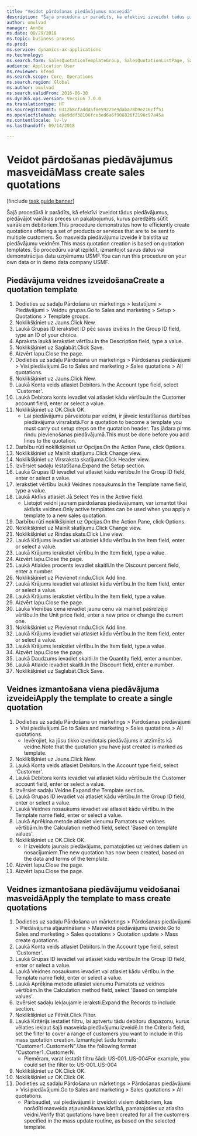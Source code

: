 ```yaml
--- 
title: "Veidot pārdošanas piedāvājumus masveidā"
description: "Šajā procedūrā ir parādīts, kā efektīvi izveidot tādus piedāvājumus, piedāvājot vairākas preces un pakalpojumus, kurus paredzēts sūtīt vairākiem debitoriem."
author: omulvad
manager: AnnBe
ms.date: 08/29/2018
ms.topic: business-process
ms.prod: 
ms.service: dynamics-ax-applications
ms.technology: 
ms.search.form: SalesQuotationTemplateGroup, SalesQuotationListPage, SalesCreateQuotation, SalesQuotationTable, SysQueryForm
audience: Application User
ms.reviewer: kfend
ms.search.scope: Core, Operations
ms.search.region: Global
ms.author: omulvad
ms.search.validFrom: 2016-06-30
ms.dyn365.ops.version: Version 7.0.0
ms.translationtype: HT
ms.sourcegitcommit: 0312b8cfadd45f8e59225e9daba78b9e216cff51
ms.openlocfilehash: e0e9ddf38106fce3ed6a6f908826f2196c97a45a
ms.contentlocale: lv-lv
ms.lasthandoff: 09/14/2018

---
```

# <a name="mass-create-sales-quotations"></a><span data-ttu-id="3fa3a-103">Veidot pārdošanas piedāvājumus masveidā</span><span class="sxs-lookup"><span data-stu-id="3fa3a-103">Mass create sales quotations</span></span>

[!include [task guide banner](../../includes/task-guide-banner.md)]

<span data-ttu-id="3fa3a-104">Šajā procedūrā ir parādīts, kā efektīvi izveidot tādus piedāvājumus, piedāvājot vairākas preces un pakalpojumus, kurus paredzēts sūtīt vairākiem debitoriem.</span><span class="sxs-lookup"><span data-stu-id="3fa3a-104">This procedure demonstrates how to efficiently create quotations offering a set of products or services that are to be sent to multiple customers.</span></span> <span data-ttu-id="3fa3a-105">Šo masveida piedāvājumu izveide ir balstīta uz piedāvājumu veidnēm.</span><span class="sxs-lookup"><span data-stu-id="3fa3a-105">This mass quotation creation is based on quotation templates.</span></span> <span data-ttu-id="3fa3a-106">Šo procedūru varat izpildīt, izmantojot savus datus vai demonstrācijas datu uzņēmumu USMF.</span><span class="sxs-lookup"><span data-stu-id="3fa3a-106">You can run this procedure on your own data or in demo data company USMF.</span></span>


## <a name="create-a-quotation-template"></a><span data-ttu-id="3fa3a-107">Piedāvājuma veidnes izveidošana</span><span class="sxs-lookup"><span data-stu-id="3fa3a-107">Create a quotation template</span></span>
1. <span data-ttu-id="3fa3a-108">Dodieties uz sadaļu Pārdošana un mārketings > Iestatījumi > Piedāvājumi > Veidņu grupas.</span><span class="sxs-lookup"><span data-stu-id="3fa3a-108">Go to Sales and marketing > Setup > Quotations > Template groups.</span></span>
2. <span data-ttu-id="3fa3a-109">Noklikšķiniet uz Jauns.</span><span class="sxs-lookup"><span data-stu-id="3fa3a-109">Click New.</span></span>
3. <span data-ttu-id="3fa3a-110">Laukā Grupas ID ierakstiet ID pēc savas izvēles.</span><span class="sxs-lookup"><span data-stu-id="3fa3a-110">In the Group ID field, type an ID of your choice.</span></span>
4. <span data-ttu-id="3fa3a-111">Apraksta laukā ierakstiet vērtību.</span><span class="sxs-lookup"><span data-stu-id="3fa3a-111">In the Description field, type a value.</span></span>
5. <span data-ttu-id="3fa3a-112">Noklikšķiniet uz Saglabāt.</span><span class="sxs-lookup"><span data-stu-id="3fa3a-112">Click Save.</span></span>
6. <span data-ttu-id="3fa3a-113">Aizvērt lapu.</span><span class="sxs-lookup"><span data-stu-id="3fa3a-113">Close the page.</span></span>
7. <span data-ttu-id="3fa3a-114">Dodieties uz sadaļu Pārdošana un mārketings > Pārdošanas piedāvājumi > Visi piedāvājumi.</span><span class="sxs-lookup"><span data-stu-id="3fa3a-114">Go to Sales and marketing > Sales quotations > All quotations.</span></span>
8. <span data-ttu-id="3fa3a-115">Noklikšķiniet uz Jauns.</span><span class="sxs-lookup"><span data-stu-id="3fa3a-115">Click New.</span></span>
9. <span data-ttu-id="3fa3a-116">Laukā Konta veids atlasiet Debitors.</span><span class="sxs-lookup"><span data-stu-id="3fa3a-116">In the Account type field, select 'Customer'.</span></span>
10. <span data-ttu-id="3fa3a-117">Laukā Debitora konts ievadiet vai atlasiet kādu vērtību.</span><span class="sxs-lookup"><span data-stu-id="3fa3a-117">In the Customer account field, enter or select a value.</span></span>
11. <span data-ttu-id="3fa3a-118">Noklikšķiniet uz OK.</span><span class="sxs-lookup"><span data-stu-id="3fa3a-118">Click OK.</span></span>
    * <span data-ttu-id="3fa3a-119">Lai piedāvājumu pārveidotu par veidni, ir jāveic iestatīšanas darbības piedāvājuma virsrakstā.</span><span class="sxs-lookup"><span data-stu-id="3fa3a-119">For a quotation to become a template you must carry out  setup steps on the quotation header.</span></span> <span data-ttu-id="3fa3a-120">Tas jādara pirms rindu pievienošanas piedāvājumā.</span><span class="sxs-lookup"><span data-stu-id="3fa3a-120">This must be done before you add lines to the quotation.</span></span>   
12. <span data-ttu-id="3fa3a-121">Darbību rūtī noklikšķiniet uz Opcijas.</span><span class="sxs-lookup"><span data-stu-id="3fa3a-121">On the Action Pane, click Options.</span></span>
13. <span data-ttu-id="3fa3a-122">Noklikšķiniet uz Mainīt skatījumu.</span><span class="sxs-lookup"><span data-stu-id="3fa3a-122">Click Change view.</span></span>
14. <span data-ttu-id="3fa3a-123">Noklikšķiniet uz Virsraksta skatījuma.</span><span class="sxs-lookup"><span data-stu-id="3fa3a-123">Click Header view.</span></span>
15. <span data-ttu-id="3fa3a-124">Izvērsiet sadaļu Iestatīšana.</span><span class="sxs-lookup"><span data-stu-id="3fa3a-124">Expand the Setup section.</span></span>
16. <span data-ttu-id="3fa3a-125">Laukā Grupas ID ievadiet vai atlasiet kādu vērtību.</span><span class="sxs-lookup"><span data-stu-id="3fa3a-125">In the Group ID field, enter or select a value.</span></span>
17. <span data-ttu-id="3fa3a-126">Ierakstiet vērtību laukā Veidnes nosaukums.</span><span class="sxs-lookup"><span data-stu-id="3fa3a-126">In the Template name field, type a value.</span></span>
18. <span data-ttu-id="3fa3a-127">Laukā Aktīvs atlasiet Jā.</span><span class="sxs-lookup"><span data-stu-id="3fa3a-127">Select Yes in the Active field.</span></span>
    * <span data-ttu-id="3fa3a-128">Lietojot veidni jaunam pārdošanas piedāvājumam, var izmantot tikai aktīvās veidnes.</span><span class="sxs-lookup"><span data-stu-id="3fa3a-128">Only active templates can be used when you apply a template to a new sales quotation.</span></span>  
19. <span data-ttu-id="3fa3a-129">Darbību rūtī noklikšķiniet uz Opcijas.</span><span class="sxs-lookup"><span data-stu-id="3fa3a-129">On the Action Pane, click Options.</span></span>
20. <span data-ttu-id="3fa3a-130">Noklikšķiniet uz Mainīt skatījumu.</span><span class="sxs-lookup"><span data-stu-id="3fa3a-130">Click Change view.</span></span>
21. <span data-ttu-id="3fa3a-131">Noklikšķiniet uz Rindas skats.</span><span class="sxs-lookup"><span data-stu-id="3fa3a-131">Click Line view.</span></span>
22. <span data-ttu-id="3fa3a-132">Laukā Krājums ievadiet vai atlasiet kādu vērtību.</span><span class="sxs-lookup"><span data-stu-id="3fa3a-132">In the Item field, enter or select a value.</span></span>
23. <span data-ttu-id="3fa3a-133">Laukā Krājums ierakstiet vērtību.</span><span class="sxs-lookup"><span data-stu-id="3fa3a-133">In the Item field, type a value.</span></span>
24. <span data-ttu-id="3fa3a-134">Aizvērt lapu.</span><span class="sxs-lookup"><span data-stu-id="3fa3a-134">Close the page.</span></span>
25. <span data-ttu-id="3fa3a-135">Laukā Atlaides procents ievadiet skaitli.</span><span class="sxs-lookup"><span data-stu-id="3fa3a-135">In the Discount percent field, enter a number.</span></span>
26. <span data-ttu-id="3fa3a-136">Noklikšķiniet uz Pievienot rindu.</span><span class="sxs-lookup"><span data-stu-id="3fa3a-136">Click Add line.</span></span>
27. <span data-ttu-id="3fa3a-137">Laukā Krājums ievadiet vai atlasiet kādu vērtību.</span><span class="sxs-lookup"><span data-stu-id="3fa3a-137">In the Item field, enter or select a value.</span></span>
28. <span data-ttu-id="3fa3a-138">Laukā Krājums ierakstiet vērtību.</span><span class="sxs-lookup"><span data-stu-id="3fa3a-138">In the Item field, type a value.</span></span>
29. <span data-ttu-id="3fa3a-139">Aizvērt lapu.</span><span class="sxs-lookup"><span data-stu-id="3fa3a-139">Close the page.</span></span>
30. <span data-ttu-id="3fa3a-140">Laukā Vienības cena ievadiet jaunu cenu vai mainiet pašreizējo vērtību.</span><span class="sxs-lookup"><span data-stu-id="3fa3a-140">In the Unit price field, enter a new price or change the current one.</span></span>
31. <span data-ttu-id="3fa3a-141">Noklikšķiniet uz Pievienot rindu.</span><span class="sxs-lookup"><span data-stu-id="3fa3a-141">Click Add line.</span></span>
32. <span data-ttu-id="3fa3a-142">Laukā Krājums ievadiet vai atlasiet kādu vērtību.</span><span class="sxs-lookup"><span data-stu-id="3fa3a-142">In the Item field, enter or select a value.</span></span>
33. <span data-ttu-id="3fa3a-143">Laukā Krājums ierakstiet vērtību.</span><span class="sxs-lookup"><span data-stu-id="3fa3a-143">In the Item field, type a value.</span></span>
34. <span data-ttu-id="3fa3a-144">Aizvērt lapu.</span><span class="sxs-lookup"><span data-stu-id="3fa3a-144">Close the page.</span></span>
35. <span data-ttu-id="3fa3a-145">Laukā Daudzums ievadiet skaitli.</span><span class="sxs-lookup"><span data-stu-id="3fa3a-145">In the Quantity field, enter a number.</span></span>
36. <span data-ttu-id="3fa3a-146">Laukā Atlaide ievadiet skaitli.</span><span class="sxs-lookup"><span data-stu-id="3fa3a-146">In the Discount field, enter a number.</span></span>
37. <span data-ttu-id="3fa3a-147">Noklikšķiniet uz Saglabāt.</span><span class="sxs-lookup"><span data-stu-id="3fa3a-147">Click Save.</span></span>

## <a name="apply-the-template-to-create-a-single-quotation"></a><span data-ttu-id="3fa3a-148">Veidnes izmantošana viena piedāvājuma izveidei</span><span class="sxs-lookup"><span data-stu-id="3fa3a-148">Apply the template to create a single quotation</span></span>
1. <span data-ttu-id="3fa3a-149">Dodieties uz sadaļu Pārdošana un mārketings > Pārdošanas piedāvājumi > Visi piedāvājumi.</span><span class="sxs-lookup"><span data-stu-id="3fa3a-149">Go to Sales and marketing > Sales quotations > All quotations.</span></span>
    * <span data-ttu-id="3fa3a-150">Ievērojiet, ka jūsu tikko izveidotais piedāvājums ir atzīmēts kā veidne.</span><span class="sxs-lookup"><span data-stu-id="3fa3a-150">Note that the quotation you have just created is marked as template.</span></span>  
2. <span data-ttu-id="3fa3a-151">Noklikšķiniet uz Jauns.</span><span class="sxs-lookup"><span data-stu-id="3fa3a-151">Click New.</span></span>
3. <span data-ttu-id="3fa3a-152">Laukā Konta veids atlasiet Debitors.</span><span class="sxs-lookup"><span data-stu-id="3fa3a-152">In the Account type field, select 'Customer'.</span></span>
4. <span data-ttu-id="3fa3a-153">Laukā Debitora konts ievadiet vai atlasiet kādu vērtību.</span><span class="sxs-lookup"><span data-stu-id="3fa3a-153">In the Customer account field, enter or select a value.</span></span>
5. <span data-ttu-id="3fa3a-154">Izvērsiet sadaļu Veidne.</span><span class="sxs-lookup"><span data-stu-id="3fa3a-154">Expand the Template section.</span></span>
6. <span data-ttu-id="3fa3a-155">Laukā Grupas ID ievadiet vai atlasiet kādu vērtību.</span><span class="sxs-lookup"><span data-stu-id="3fa3a-155">In the Group ID field, enter or select a value.</span></span>
7. <span data-ttu-id="3fa3a-156">Laukā Veidnes nosaukums ievadiet vai atlasiet kādu vērtību.</span><span class="sxs-lookup"><span data-stu-id="3fa3a-156">In the Template name field, enter or select a value.</span></span>
8. <span data-ttu-id="3fa3a-157">Laukā Aprēķina metode atlasiet vienumu Pamatots uz veidnes vērtībām.</span><span class="sxs-lookup"><span data-stu-id="3fa3a-157">In the Calculation method field, select 'Based on template values'.</span></span>
9. <span data-ttu-id="3fa3a-158">Noklikšķiniet uz OK.</span><span class="sxs-lookup"><span data-stu-id="3fa3a-158">Click OK.</span></span>
    * <span data-ttu-id="3fa3a-159">Ir izveidots jaunais piedāvājums, pamatojoties uz veidnes datiem un nosacījumiem.</span><span class="sxs-lookup"><span data-stu-id="3fa3a-159">The new quotation has now been created, based on the data and terms of the template.</span></span>  
10. <span data-ttu-id="3fa3a-160">Aizvērt lapu.</span><span class="sxs-lookup"><span data-stu-id="3fa3a-160">Close the page.</span></span>
11. <span data-ttu-id="3fa3a-161">Aizvērt lapu.</span><span class="sxs-lookup"><span data-stu-id="3fa3a-161">Close the page.</span></span>

## <a name="apply-the-template-to-mass-create-quotations"></a><span data-ttu-id="3fa3a-162">Veidnes izmantošana piedāvājumu veidošanai masveidā</span><span class="sxs-lookup"><span data-stu-id="3fa3a-162">Apply the template to mass create quotations</span></span>
1. <span data-ttu-id="3fa3a-163">Dodieties uz sadaļu Pārdošana un mārketings > Pārdošanas piedāvājumi > Piedāvājuma atjaunināšana > Masveida piedāvājumu izveide.</span><span class="sxs-lookup"><span data-stu-id="3fa3a-163">Go to Sales and marketing > Sales quotations > Quotation update > Mass create quotations.</span></span>
2. <span data-ttu-id="3fa3a-164">Laukā Konta veids atlasiet Debitors.</span><span class="sxs-lookup"><span data-stu-id="3fa3a-164">In the Account type field, select 'Customer'.</span></span>
3. <span data-ttu-id="3fa3a-165">Laukā Grupas ID ievadiet vai atlasiet kādu vērtību.</span><span class="sxs-lookup"><span data-stu-id="3fa3a-165">In the Group ID field, enter or select a value.</span></span>
4. <span data-ttu-id="3fa3a-166">Laukā Veidnes nosaukums ievadiet vai atlasiet kādu vērtību.</span><span class="sxs-lookup"><span data-stu-id="3fa3a-166">In the Template name field, enter or select a value.</span></span>
5. <span data-ttu-id="3fa3a-167">Laukā Aprēķina metode atlasiet vienumu Pamatots uz veidnes vērtībām.</span><span class="sxs-lookup"><span data-stu-id="3fa3a-167">In the Calculation method field, select 'Based on template values'.</span></span>
6. <span data-ttu-id="3fa3a-168">Izvērsiet sadaļu Iekļaujamie ieraksti.</span><span class="sxs-lookup"><span data-stu-id="3fa3a-168">Expand the Records to include section.</span></span>
7. <span data-ttu-id="3fa3a-169">Noklikšķiniet uz Filtrēt.</span><span class="sxs-lookup"><span data-stu-id="3fa3a-169">Click Filter.</span></span>
8. <span data-ttu-id="3fa3a-170">Laukā Kritērijs iestatiet filtru, lai aptvertu tādu debitoru diapazonu, kurus vēlaties iekļaut šajā masveida piedāvājumu izveidē.</span><span class="sxs-lookup"><span data-stu-id="3fa3a-170">In the Criteria field, set the filter to cover a range of customers you want to include in this mass quotation creation.</span></span> <span data-ttu-id="3fa3a-171">Izmantojiet šādu formātu: "Customer1..CustomerN".</span><span class="sxs-lookup"><span data-stu-id="3fa3a-171">Use the following format "Customer1..CustomerN.</span></span>
    * <span data-ttu-id="3fa3a-172">Piemēram, varat iestatīt filtru šādi: US-001..US-004</span><span class="sxs-lookup"><span data-stu-id="3fa3a-172">For example, you could set the filter to: US-001..US-004</span></span>  
9. <span data-ttu-id="3fa3a-173">Noklikšķiniet uz OK.</span><span class="sxs-lookup"><span data-stu-id="3fa3a-173">Click OK.</span></span>
10. <span data-ttu-id="3fa3a-174">Noklikšķiniet uz OK.</span><span class="sxs-lookup"><span data-stu-id="3fa3a-174">Click OK.</span></span>
11. <span data-ttu-id="3fa3a-175">Dodieties uz sadaļu Pārdošana un mārketings > Pārdošanas piedāvājumi > Visi piedāvājumi.</span><span class="sxs-lookup"><span data-stu-id="3fa3a-175">Go to Sales and marketing > Sales quotations > All quotations.</span></span>
    * <span data-ttu-id="3fa3a-176">Pārbaudiet, vai piedāvājumi ir izveidoti visiem debitoriem, kas norādīti masveida atjaunināšanas kārtībā, pamatojoties uz atlasīto veidni.</span><span class="sxs-lookup"><span data-stu-id="3fa3a-176">Verify that quotations have been created for all the customers specified in the mass update routine, as based on the selected template.</span></span>  


